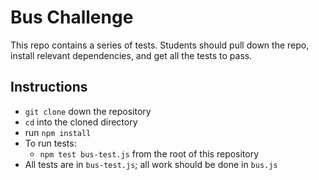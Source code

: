 # Bus Challenge

This repo contains a series of tests. Students should pull down the repo, install relevant dependencies, and get all the tests to pass.

## Instructions
* `git clone` down the repository
* `cd` into the cloned directory
* run `npm install` 
* To run tests:
    * `npm test bus-test.js` from the root of this repository
* All tests are in `bus-test.js`; all work should be done in `bus.js`

